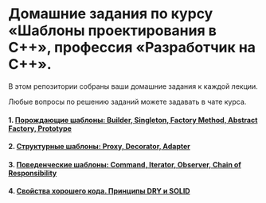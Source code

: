 # Домашние задания по курсу «Шаблоны проектирования в C++», профессия «Разработчик на С++».

В этом репозитории собраны ваши домашние задания к каждой лекции. 

Любые вопросы по решению заданий можете задавать в чате курса.

#### 1. [Порождающие шаблоны: Builder, Singleton, Factory Method, Abstract Factory, Prototype](01)
#### 2. [Структурные шаблоны: Proxy, Decorator, Adapter](02)
#### 3. [Поведенческие шаблоны: Command, Iterator, Observer, Chain of Responsibility](03)
#### 4. [Свойства хорошего кода. Принципы DRY и SOLID](04)
